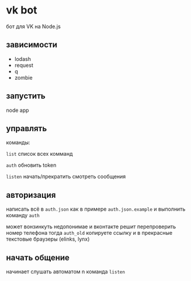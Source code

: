vk bot
=======
бот для VK на Node.js



зависимости
-----
* lodash
* request
* q
* zombie


запустить
-------
node app


управлять 
-------
команды:

`list` список всех комманд

`auth` обновить token

`listen` начать/прекратить смотреть сообщения


авторизация
--------
написать всё в `auth.json`
как в примере `auth.json.example`
и выполнить команду `auth`


может вонзинкуть недопонимае и вконтакте решит перепроверить номер телефона
тогда `auth_old` копируете ссылку и в прекрасные текстовые браузеры (elinks, lynx)



начать общение
--------
начинает слушать автоматом
n команда `listen`


